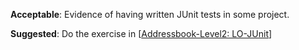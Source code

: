 <div id="basic">

**Acceptable**: Evidence of having written JUnit tests in some project.

**Suggested**: Do the exercise in [[Addressbook-Level2: LO-JUnit]({{module_org}}/addressbook-level2/blob/master/doc/LearningOutcomes.md#use-junit-to-implement-unit-tests-lo-junit)]

<include src="submission-PR.md" />

</div>